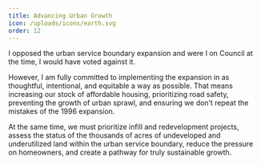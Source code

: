 ```yaml
---
title: Advancing Urban Growth
icon: /uploads/icons/earth.svg
order: 12
---
```


I opposed the urban service boundary expansion and were I on Council at the time, I would have voted against it.

However, I am fully committed to implementing the expansion in as thoughtful, intentional, and equitable a way as possible. That means increasing our stock of affordable housing, prioritizing road safety, preventing the growth of urban sprawl, and ensuring we don’t repeat the mistakes of the 1996 expansion.

At the same time, we must prioritize infill and redevelopment projects, assess the status of the thousands of acres of undeveloped and underutilized land within the urban service boundary, reduce the pressure on homeowners, and create a pathway for truly sustainable growth.
